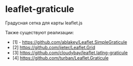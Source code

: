 # leaflet-graticule
Градусная сетка для карты leaflet.js

Также существуют реализации:
* [1] - https://github.com/ablakey/Leaflet.SimpleGraticule
* [2] https://github.com/jieter/Leaflet.Grid
* [3] https://github.com/cloudybay/leaflet.latlng-graticule
* [4] https://github.com/turban/Leaflet.Graticule